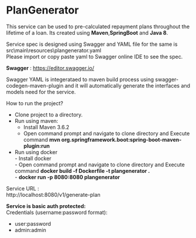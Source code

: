 # PlanGenerator

This service can be used to pre-calculated repayment plans throughout the lifetime of a loan.  Its created using **Maven**,**SpringBoot** and **Java 8**.  

Service spec is designed using Swagger and YAML file for the same is  src\main\resources\plangenerator.yaml  
Please import or copy paste yaml to Swagger online IDE to see the spec.  

**Swagger** : https://editor.swagger.io/    

Swagger YAML is integerataed to maven build process using swagger-codegen-maven-plugin and it will automatically generate the interfaces and models need for the service.      


How to run the project?    

-  Clone project to a directory.  
-  Run using maven:  
      -   Install Maven 3.6.2  
      -   Open command prompt and navigate to clone directory and Execute command **mvn org.springframework.boot:spring-boot-maven-plugin:run** 
- Run using docker  
      -    Install docker  
      -    Open command prompt and navigate to clone directory and Execute command **docker build -f Dockerfile -t plangenerator .**  
      -    **docker run -p 8080:8080 plangenerator**  
      
Service URL :  
http://localhost:8080/v1/generate-plan  

**Service is basic auth protected:**   
Credentials (username:password format):  
-   user:password  
-   admin:admin  
     



